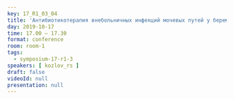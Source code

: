 ```yaml
---
key: 17_R1_03_04
title: 'Антибиотикотерапия внебольничных инфекций мочевых путей у беременных'
day: 2019-10-17
time: 17.00 – 17.30
format: conference
room: room-1
tags:
  - symposium-17-r1-3
speakers: [ kozlov_rs ]
draft: false
videoId: null
presentation: null
---
```

